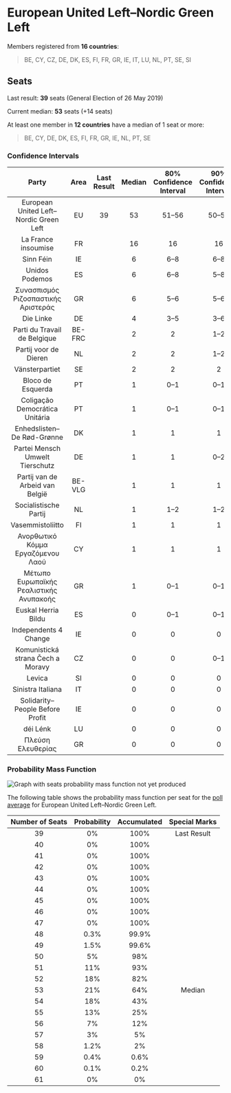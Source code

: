 # European United Left–Nordic Green Left

Members registered from **16 countries**:

> BE, CY, CZ, DE, DK, ES, FI, FR, GR, IE, IT, LU, NL, PT, SE, SI

## Seats

Last result: **39** seats (General Election of 26 May 2019)

Current median: **53** seats (+14 seats)

At least one member in **12 countries** have a median of 1 seat or more:

> BE, CY, DE, DK, ES, FI, FR, GR, IE, NL, PT, SE

### Confidence Intervals

| Party | Area | Last Result | Median | 80% Confidence Interval | 90% Confidence Interval | 95% Confidence Interval | 99% Confidence Interval |
|:-----:|:----:|:-----------:|:------:|:-----------------------:|:-----------------------:|:-----------------------:|:-----------------------:|
| European United Left–Nordic Green Left | EU | 39 | 53 | 51–56 | 50–57 | 50–57 | 49–59 |
| La France insoumise | FR | | 16 | 16 | 16 | 16 | 16 |
| Sinn Féin | IE | | 6 | 6–8 | 6–8 | 5–8 | 5–8 |
| Unidos Podemos | ES | | 6 | 6–8 | 5–8 | 5–9 | 5–10 |
| Συνασπισμός Ριζοσπαστικής Αριστεράς | GR | | 6 | 5–6 | 5–6 | 5–6 | 5–7 |
| Die Linke | DE | | 4 | 3–5 | 3–6 | 3–6 | 2–7 |
| Parti du Travail de Belgique | BE-FRC | | 2 | 2 | 1–2 | 1–2 | 1–2 |
| Partij voor de Dieren | NL | | 2 | 2 | 1–2 | 1–2 | 1–3 |
| Vänsterpartiet | SE | | 2 | 2 | 2 | 1–2 | 1–3 |
| Bloco de Esquerda | PT | | 1 | 0–1 | 0–1 | 0–1 | 0–2 |
| Coligação Democrática Unitária | PT | | 1 | 0–1 | 0–1 | 0–1 | 0–1 |
| Enhedslisten–De Rød-Grønne | DK | | 1 | 1 | 1 | 1 | 1–2 |
| Partei Mensch Umwelt Tierschutz | DE | | 1 | 1 | 0–2 | 0–2 | 0–2 |
| Partij van de Arbeid van België | BE-VLG | | 1 | 1 | 1 | 1 | 1 |
| Socialistische Partij | NL | | 1 | 1–2 | 1–2 | 1–2 | 1–2 |
| Vasemmistoliitto | FI | | 1 | 1 | 1 | 1–2 | 1–2 |
| Ανορθωτικό Κόμμα Εργαζόμενου Λαού | CY | | 1 | 1 | 1 | 1 | 1 |
| Μέτωπο Ευρωπαϊκής Ρεαλιστικής Ανυπακοής | GR | | 1 | 0–1 | 0–1 | 0–1 | 0–1 |
| Euskal Herria Bildu | ES | | 0 | 0–1 | 0–1 | 0–1 | 0–1 |
| Independents 4 Change | IE | | 0 | 0 | 0 | 0 | 0 |
| Komunistická strana Čech a Moravy | CZ | | 0 | 0 | 0–1 | 0–1 | 0–1 |
| Levica | SI | | 0 | 0 | 0 | 0 | 0 |
| Sinistra Italiana | IT | | 0 | 0 | 0 | 0 | 0 |
| Solidarity–People Before Profit | IE | | 0 | 0 | 0 | 0 | 0 |
| déi Lénk | LU | | 0 | 0 | 0 | 0 | 0 |
| Πλεύση Ελευθερίας | GR | | 0 | 0 | 0 | 0 | 0 |

### Probability Mass Function

![Graph with seats probability mass function not yet produced](average-2022-05-31-seats-pmf-europeanunitedleft–nordicgreenleft.png "Seats Probability Mass Function")

The following table shows the probability mass function per seat for the [poll average](average-2022-05-31.html) for European United Left–Nordic Green Left.

| Number of Seats | Probability | Accumulated | Special Marks |
|:---------------:|:-----------:|:-----------:|:-------------:|
| 39 | 0% | 100% | Last Result |
| 40 | 0% | 100% |  |
| 41 | 0% | 100% |  |
| 42 | 0% | 100% |  |
| 43 | 0% | 100% |  |
| 44 | 0% | 100% |  |
| 45 | 0% | 100% |  |
| 46 | 0% | 100% |  |
| 47 | 0% | 100% |  |
| 48 | 0.3% | 99.9% |  |
| 49 | 1.5% | 99.6% |  |
| 50 | 5% | 98% |  |
| 51 | 11% | 93% |  |
| 52 | 18% | 82% |  |
| 53 | 21% | 64% | Median |
| 54 | 18% | 43% |  |
| 55 | 13% | 25% |  |
| 56 | 7% | 12% |  |
| 57 | 3% | 5% |  |
| 58 | 1.2% | 2% |  |
| 59 | 0.4% | 0.6% |  |
| 60 | 0.1% | 0.2% |  |
| 61 | 0% | 0% |  |


